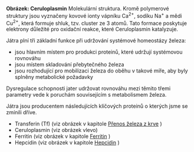 
<div class="w3-row">
<div class="w3-half w3-center">

<bdl-pdb-pdbe-molstar molecule-id="2j5w" height="500px" show-ions="CA,CU,NA"></bdl-pdb-pdbe-molstar>

**Obrázek: Ceruloplasmin** Molekulární struktura. Kromě polymerové struktury jsou vyznačeny  kovové ionty vápníku Ca<sup>2+</sup>, sodíku Na<sup>+</sup> a  mědi Cu<sup>2+</sup>, která formuje shluk, tzv. cluster ze 3 atomů. Tato formace poskytuje elektrony důležité pro oxidační reakce, které Ceruloplasmin katalyzuje.

</div>
<div class="w3-half">
<div class="w3-justify w3-margin-left">

Játra plní tři základní funkce při udržování systémové homeostázy železa:

* jsou hlavním místem pro produkci proteinů, které udržují systémovou rovnováhu
* jsou místem skladování přebytečného železa
* jsou rozhodující pro mobilizaci železa do oběhu v takové míře, aby byly splněny metabolické požadavky

Dysregulace schopnosti jater udržovat rovnováhu mezi těmito třemi parametry vede k poruchám souvisejícím s metabolismem železa.

Játra jsou producentem následujících klíčových proteinů o kterých jsme se zmínili dříve.

* Transferin (Tf) (viz obrázek v kapitole [Přenos železa z krve](#iron4.md) )
* Ceruloplasmin (viz obrázek vlevo)
* Ferritin (viz obrázek v kapitole [Ferritin](#iron2.md) )
* Hepcidin (viz obrázek v kapitole [Hepcidin](#iron5.md) )

<bdl-quiz question="Kolik atomů mědi je navázáno v tzv. clusteru ve struktuře ceruloplasminu (viz obrázek vedle)?" answers="3|7|10" correctoptions="true|false|false" explanations="ano, tyto atomy mědi jsou fyzicky v tzv. clusteru|ne, tolik atomů mědi je sice ve struktuře ale jen 3 formují cluster|ne. 10 kovových iontů je ve struktuře na obrázku, ale jen 3 atomy mědi formují cluster."></bdl-quiz>

</div>
</div>
</div>

